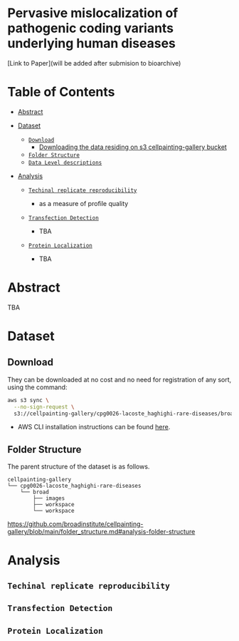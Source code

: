 # Pervasive mislocalization of pathogenic coding variants underlying human diseases


 [Link to Paper](will be added after submision to bioarchive)
 
 
 
 # Table of Contents

- [Abstract](#toc-abstract)
- [Dataset](#toc-dataset)
  - [`Download`](#toc-download)
    - [Downloading the data residing on s3 cellpainting-gallery bucket](#toc-extracting)
  - [`Folder Structure`](#toc-folder-structure)
  - [`Data Level descriptions`](#toc-data-descriptions)
  
- [Analysis](#toc-analysis)
  - [`Techinal replicate reproducibility`](#toc-tech-rep)
    - as a measure of profile quality
  - [`Transfection Detection`](#toc-trans-dec)
    - TBA 

  - [`Protein Localization`](#toc-prot-loc)
    - TBA 
 
  
# <a id="toc-abstract"></a>Abstract

TBA

# <a id="toc-dataset"></a>Dataset
## <a id="toc-download"></a>Download

They can be downloaded at no cost and no need for registration of any sort, using the command:

```bash
aws s3 sync \
  --no-sign-request \
  s3://cellpainting-gallery/cpg0026-lacoste_haghighi-rare-diseases/broad/ .
```

- AWS CLI installation instructions can be found [here](https://docs.aws.amazon.com/cli/latest/userguide/getting-started-install.html).

## <a id="toc-folder-structure"></a>Folder Structure

The parent structure of the dataset is as follows.

```
cellpainting-gallery
└── cpg0026-lacoste_haghighi-rare-diseases
    └── broad
        ├── images
        ├── workspace
        └── workspace
```


https://github.com/broadinstitute/cellpainting-gallery/blob/main/folder_structure.md#analysis-folder-structure

# <a id="toc-analysis"></a>Analysis
## <a id="toc-tech-rep"></a>`Techinal replicate reproducibility`

## <a id="toc-trans-dec"></a>`Transfection Detection`

## <a id="toc-prot-loc"></a>`Protein Localization`
